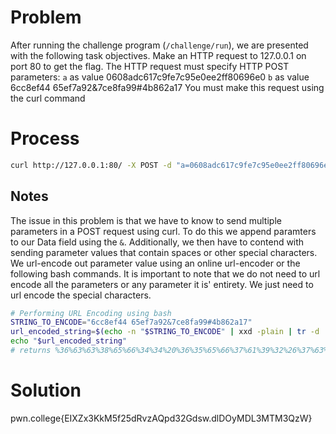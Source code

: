 # Problem
After running the challenge program (`/challenge/run`), we are presented with the following task objectives.
Make an HTTP request to 127.0.0.1 on port 80 to get the flag.
The HTTP request must specify HTTP POST parameters:
`a` as value 0608adc617c9fe7c95e0ee2ff80696e0
`b` as value 6cc8ef44 65ef7a92&7ce8fa99#4b862a17
You must make this request using the curl command

# Process
```bash
curl http://127.0.0.1:80/ -X POST -d "a=0608adc617c9fe7c95e0ee2ff80696e0&b=6cc8ef44%2065ef7a92%267ce8fa99%234b862a17" -H 'Content-Type: application/x-www-form-urlencoded' 
```
## Notes
The issue in this problem is that we have to know to send multiple parameters in a POST request using curl. To do this we append paramters to our Data field using the `&`. Additionally, we then have to contend with sending parameter values that contain spaces or other special characters. We url-encode out parameter value using an online url-encoder or the following bash commands. It is important to note that we do not need to url encode all the parameters or any parameter it is' entirety. We just need to url encode the special characters.

```bash
# Performing URL Encoding using bash
STRING_TO_ENCODE="6cc8ef44 65ef7a92&7ce8fa99#4b862a17"
url_encoded_string=$(echo -n "$STRING_TO_ENCODE" | xxd -plain | tr -d '\n' | sed 's/\(..\)/%\1/g')
echo "$url_encoded_string"
# returns %36%63%63%38%65%66%34%34%20%36%35%65%66%37%61%39%32%26%37%63%65%38%66%61%39%39%23%34%62%38%36%32%61%31%37
```

# Solution
pwn.college{EIXZx3KkM5f25dRvzAQpd32Gdsw.dlDOyMDL3MTM3QzW}